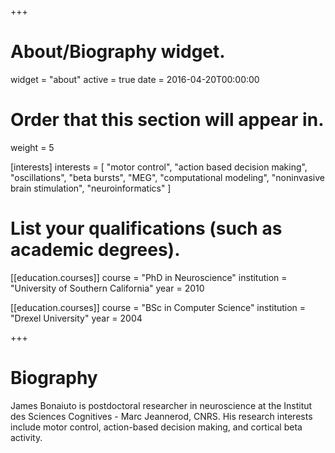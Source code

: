 +++
# About/Biography widget.
widget = "about"
active = true
date = 2016-04-20T00:00:00

# Order that this section will appear in.
weight = 5

[interests]
  interests = [
    "motor control",
    "action based decision making",
    "oscillations",
    "beta bursts",
    "MEG",
    "computational modeling",
    "noninvasive brain stimulation",
    "neuroinformatics"
  ]
  
# List your qualifications (such as academic degrees).
[[education.courses]]
  course = "PhD in Neuroscience"
  institution = "University of Southern California"
  year = 2010

[[education.courses]]
  course = "BSc in Computer Science"
  institution = "Drexel University"
  year = 2004
 
+++

# Biography

James Bonaiuto is postdoctoral researcher in neuroscience at the Institut des Sciences Cognitives - Marc Jeannerod, CNRS. His research interests include motor control, action-based decision making, and cortical beta activity.

